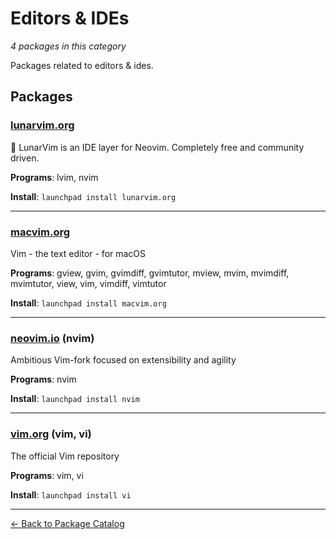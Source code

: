 # Editors & IDEs

*4 packages in this category*

Packages related to editors & ides.

## Packages

### [lunarvim.org](../packages/lunarvimorg.md)

🌙 LunarVim is an IDE layer for Neovim. Completely free and community driven.

**Programs**: lvim, nvim

**Install**: `launchpad install lunarvim.org`

---

### [macvim.org](../packages/macvimorg.md)

Vim - the text editor - for macOS

**Programs**: gview, gvim, gvimdiff, gvimtutor, mview, mvim, mvimdiff, mvimtutor, view, vim, vimdiff, vimtutor

**Install**: `launchpad install macvim.org`

---

### [neovim.io](../packages/neovimio.md) (nvim)

Ambitious Vim-fork focused on extensibility and agility

**Programs**: nvim

**Install**: `launchpad install nvim`

---

### [vim.org](../packages/vimorg.md) (vim, vi)

The official Vim repository

**Programs**: vim, vi

**Install**: `launchpad install vi`

---

[← Back to Package Catalog](../package-catalog.md)
